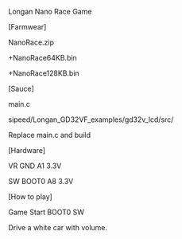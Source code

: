 Longan Nano Race Game

[Farmwear]

NanoRace.zip

 +NanoRace64KB.bin

 +NanoRace128KB.bin

[Sauce]

main.c

sipeed/Longan_GD32VF_examples/gd32v_lcd/src/

Replace main.c and build

[Hardware]

VR GND A1 3.3V

SW BOOT0 A8 3.3V

[How to play]

Game Start BOOT0 SW

Drive a white car with volume.
